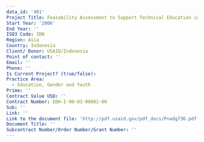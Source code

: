 ```yaml
---
data_id: '401'
Project Title: Feasability Assessment to Support Technical Education in Aech Province
Start Year: '2006'
End Year: ''
ISO3 Code: IDN
Region: Asia
Country: Indonesia
Client/ Donor: USAID/Indonesia
Point of contact: ''
Email: ''
Phone: ''
Is Current Project? (true/false): 
Practice Area:
  - Education, Gender and Youth
Prime: ''
Contract Value USD: ''
Contract Number: EDH-I-00-03-00002-00
Sub: ''
Link: ''
Link to the document file: 'http://pdf.usaid.gov/pdf_docs/Pnadg736.pdf'
Document Title: ''
Subcontract Number/Order Number/Grant Number: ''
---
```


